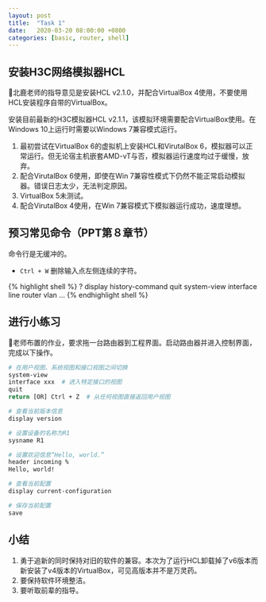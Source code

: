 ```yaml
---
layout: post
title:  "Task 1"
date:   2020-03-20 08:00:00 +0800
categories: [basic, router, shell]
---
```


## 安装H3C网络模拟器HCL

🦌北鹿老师的指导意见是安装HCL v2.1.0，并配合VirtualBox 4使用，不要使用HCL安装程序自带的VirtualBox。

安装目前最新的H3C模拟器HCL v2.1.1，该模拟环境需要配合VirtualBox使用。在Windows 10上运行时需要以Windows 7兼容模式运行。

1. 最初尝试在VirtualBox 6的虚拟机上安装HCL和VirutalBox 6，模拟器可以正常运行。但无论宿主机嵌套AMD-vT与否，模拟器运行速度均过于缓慢，放弃。
2. 配合VirutalBox 6使用，即使在Win 7兼容性模式下仍然不能正常启动模拟器。错误日志太少，无法判定原因。
3. VirtualBox 5未测试。
4. 配合VirutalBox 4使用，在Win 7兼容模式下模拟器运行成功，速度理想。

## 预习常见命令（PPT第８章节）

命令行是无缓冲的。

- `Ctrl + W` 删除输入点左侧连续的字符。

{% highlight shell %}
?
display history-command
quit
system-view
  interface
  line
  router
  vlan
  ...
{% endhighlight shell %}

## 进行小练习

🦌老师布置的作业，要求拖一台路由器到工程界面。启动路由器并进入控制界面，完成以下操作。

```sh
# 在用户视图、系统视图和接口视图之间切换
system-view
interface xxx  # 进入特定接口的视图
quit
return [OR] Ctrl + Z  # 从任何视图直接返回用户视图

# 查看当前版本信息
display version

# 设置设备的名称为R1
sysname R1

# 设置欢迎信息“Hello, world.”
header incoming %
Hello, world!

# 查看当前配置
display current-configuration

# 保存当前配置
save
```

## 小结

1. 勇于追新的同时保持对旧的软件的兼容。本次为了运行HCL卸载掉了v6版本而新安装了v4版本的VirtualBox，可见高版本并不是万灵药。
2. 要保持软件环境整洁。
3. 要听取前辈的指导。
